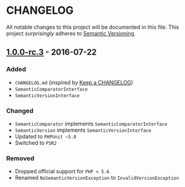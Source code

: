 # CHANGELOG

All notable changes to this project will be documented in this file.
This project *surprisingly* adheres to [Semantic Versioning](http://semver.org).

## [1.0.0-rc.3] - 2016-07-22

### Added

* `CHANGELOG.md` (inspired by [Keep a CHANGELOG](http://keepachangelog.com))
* `SemanticComparatorInterface`
* `SemanticVersionInterface`

### Changed

* `SemanticComparator` implements `SemanticComparatorInterface`
* `SemanticVersion` implements `SemanticVersionInterface`
* Updated to `PHPUnit ~5.0`
* Switched to `PSR2`

### Removed

* Dropped official support for `PHP < 5.6`
* Renamed `NoSemanticVersionException` to `InvalidVersionException`

[1.0.0-rc.3]: https://github.com/Rayne/semantic-versioning.php/compare/1.0.0-rc.2...1.0.0-rc.3